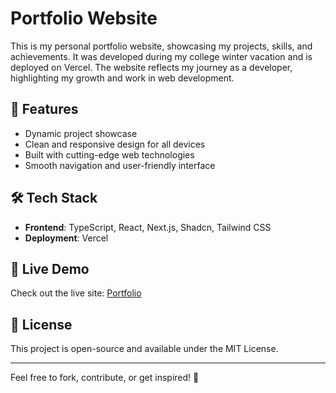 # Portfolio Website

This is my personal portfolio website, showcasing my projects, skills, and achievements. It was developed during my college winter vacation and is deployed on Vercel. The website reflects my journey as a developer, highlighting my growth and work in web development.

## 🌟 Features
- Dynamic project showcase
- Clean and responsive design for all devices
- Built with cutting-edge web technologies
- Smooth navigation and user-friendly interface

## 🛠️ Tech Stack
- **Frontend**: TypeScript, React, Next.js, Shadcn, Tailwind CSS
- **Deployment**: Vercel

## 🚀 Live Demo
Check out the live site: [Portfolio](https://portfolio-alpha-lake-41.vercel.app)

## 📄 License
This project is open-source and available under the MIT License.

---

Feel free to fork, contribute, or get inspired! 🎉
